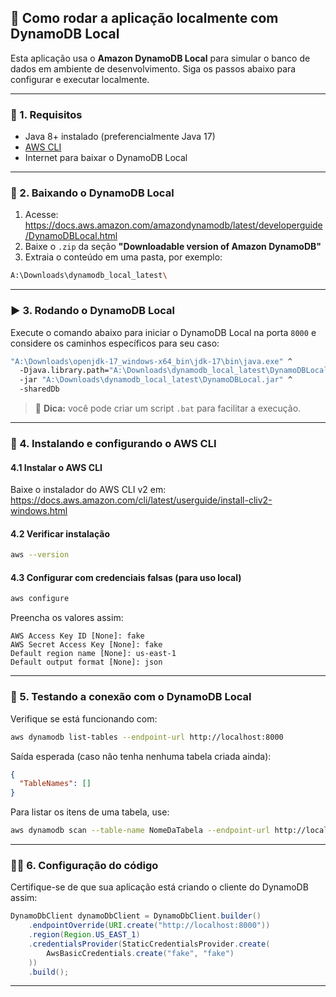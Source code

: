 ## 🔪 Como rodar a aplicação localmente com DynamoDB Local

Esta aplicação usa o **Amazon DynamoDB Local** para simular o banco de dados em ambiente de desenvolvimento. Siga os passos abaixo para configurar e executar localmente.

---

### 📆 1. Requisitos

- Java 8+ instalado (preferencialmente Java 17)
- [AWS CLI](https://docs.aws.amazon.com/cli/latest/userguide/install-cliv2.html)
- Internet para baixar o DynamoDB Local

---

### 📁 2. Baixando o DynamoDB Local

1. Acesse: https://docs.aws.amazon.com/amazondynamodb/latest/developerguide/DynamoDBLocal.html  
2. Baixe o `.zip` da seção **"Downloadable version of Amazon DynamoDB"**
3. Extraia o conteúdo em uma pasta, por exemplo:

```bash
A:\Downloads\dynamodb_local_latest\
```

---

### ▶️ 3. Rodando o DynamoDB Local

Execute o comando abaixo para iniciar o DynamoDB Local na porta `8000` e considere os caminhos específicos para seu caso:

```bash
"A:\Downloads\openjdk-17_windows-x64_bin\jdk-17\bin\java.exe" ^
  -Djava.library.path="A:\Downloads\dynamodb_local_latest\DynamoDBLocal_lib" ^
  -jar "A:\Downloads\dynamodb_local_latest\DynamoDBLocal.jar" ^
  -sharedDb
```

> 💭 **Dica:** você pode criar um script `.bat` para facilitar a execução.

---

### 🔧 4. Instalando e configurando o AWS CLI

#### 4.1 Instalar o AWS CLI

Baixe o instalador do AWS CLI v2 em:  
https://docs.aws.amazon.com/cli/latest/userguide/install-cliv2-windows.html

#### 4.2 Verificar instalação

```bash
aws --version
```

#### 4.3 Configurar com credenciais falsas (para uso local)

```bash
aws configure
```

Preencha os valores assim:

```
AWS Access Key ID [None]: fake
AWS Secret Access Key [None]: fake
Default region name [None]: us-east-1
Default output format [None]: json
```

---

### 🤕 5. Testando a conexão com o DynamoDB Local

Verifique se está funcionando com:

```bash
aws dynamodb list-tables --endpoint-url http://localhost:8000
```

Saída esperada (caso não tenha nenhuma tabela criada ainda):

```json
{
  "TableNames": []
}
```

Para listar os itens de uma tabela, use:

```bash
aws dynamodb scan --table-name NomeDaTabela --endpoint-url http://localhost:8000
```
---

### 🧑‍💻 6. Configuração do código

Certifique-se de que sua aplicação está criando o cliente do DynamoDB assim:

```java
DynamoDbClient dynamoDbClient = DynamoDbClient.builder()
    .endpointOverride(URI.create("http://localhost:8000"))
    .region(Region.US_EAST_1)
    .credentialsProvider(StaticCredentialsProvider.create(
        AwsBasicCredentials.create("fake", "fake")
    ))
    .build();
```

---


